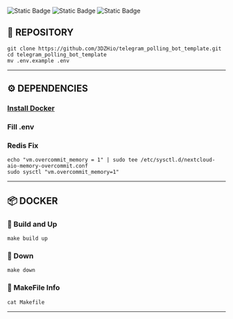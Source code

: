 ![Static Badge](https://img.shields.io/badge/Python-008000?style=for-the-badge&logo=python&logoColor=white&link=https://www.python.org/downloads/)
![Static Badge](https://img.shields.io/badge/ReDiS-d92b09?style=for-the-badge&logo=redis&logoColor=white&link=https://redis.io/docs/latest/operate/oss_and_stack/install/install-redis/install-redis-on-linux/)
![Static Badge](https://img.shields.io/badge/PostgreSQL-3a6790?style=for-the-badge&logo=postgresql&logoColor=white&link=https://www.postgresql.org/download/linux/)

## 🔗 REPOSITORY

```shell
git clone https://github.com/3DZHio/telegram_polling_bot_template.git
cd telegram_polling_bot_template
mv .env.example .env
```

---

## ⚙️ DEPENDENCIES

### [Install Docker](https://www.docker.com/)

### Fill .env

### Redis Fix

```shell
echo "vm.overcommit_memory = 1" | sudo tee /etc/sysctl.d/nextcloud-aio-memory-overcommit.conf
sudo sysctl "vm.overcommit_memory=1"
```

---

## 📦 DOCKER

### 🚀 Build and Up

```shell
make build up
```

### 🛑 Down

```shell
make down
```

### 📌 MakeFile Info

```shell
cat Makefile
```

---